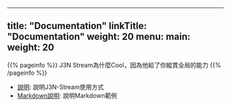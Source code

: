 
---
title: "Documentation"
linkTitle: "Documentation"
weight: 20
menu:
  main:
    weight: 20
---

{{% pageinfo %}}
J3N Stream為什麼Cool，因為他給了你縱貫全局的能力
{{% /pageinfo %}}



* [說明](/docs/explanation/): 說明J3N-Stream使用方式
* [Markdown說明](/docs/examples/): 說明Markdown範例

